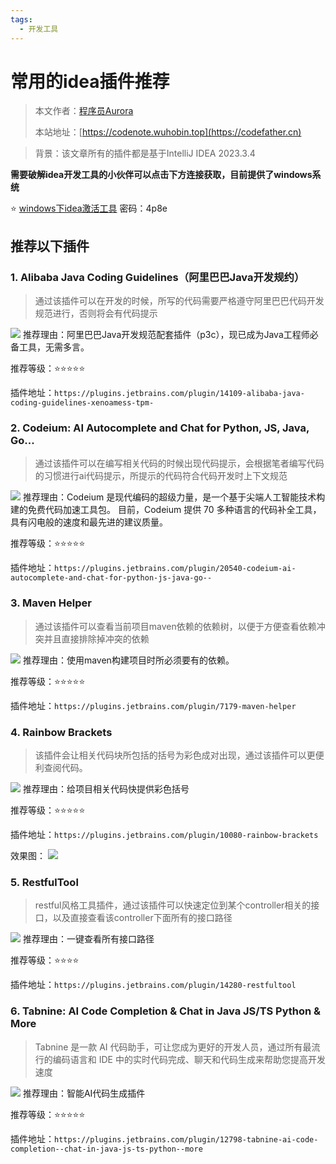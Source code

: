 ```yaml
---
tags:
  - 开发工具
---
```


# 常用的idea插件推荐


> 本文作者：[程序员Aurora](/author.md)
>
> 本站地址：[https://codenote.wuhobin.top](https://codefather.cn)



> 背景：该文章所有的插件都是基于IntelliJ IDEA 2023.3.4 

**需要破解idea开发工具的小伙伴可以点击下方连接获取，目前提供了windows系统**

⭐️ [windows下idea激活工具](https://www.lanzouw.com/iV6VF1rg14bg) 密码：4p8e



## 推荐以下插件

### 1. Alibaba Java Coding Guidelines（阿里巴巴Java开发规约）

> 通过该插件可以在开发的时候，所写的代码需要严格遵守阿里巴巴代码开发规范进行，否则将会有代码提示

![](./images/image.png)
推荐理由：阿里巴巴Java开发规范配套插件（p3c），现已成为Java工程师必备工具，无需多言。

推荐等级：⭐️⭐️⭐️⭐️⭐️

插件地址：`https://plugins.jetbrains.com/plugin/14109-alibaba-java-coding-guidelines-xenoamess-tpm-`



###  2. Codeium: AI Autocomplete and Chat for Python,​ JS,​ Java,​ Go.​.​.​

> 通过该插件可以在编写相关代码的时候出现代码提示，会根据笔者编写代码的习惯进行ai代码提示，所提示的代码符合代码开发时上下文规范

![](./images/image01.png)
推荐理由：Codeium 是现代编码的超级力量，是一个基于尖端人工智能技术构建的免费代码加速工具包。 目前，Codeium 提供 70 多种语言的代码补全工具，具有闪电般的速度和最先进的建议质量。

推荐等级：⭐️⭐️⭐️⭐️⭐️

插件地址：`https://plugins.jetbrains.com/plugin/20540-codeium-ai-autocomplete-and-chat-for-python-js-java-go--`


### 3. Maven Helper

> 通过该插件可以查看当前项目maven依赖的依赖树，以便于方便查看依赖冲突并且直接排除掉冲突的依赖

![](./images/image2.png)
推荐理由：使用maven构建项目时所必须要有的依赖。

推荐等级：⭐️⭐️⭐️⭐️⭐️

插件地址：`https://plugins.jetbrains.com/plugin/7179-maven-helper`



### 4. Rainbow Brackets

> 该插件会让相关代码块所包括的括号为彩色成对出现，通过该插件可以更便利查阅代码。

![](./images/image03.png)
推荐理由：给项目相关代码快提供彩色括号

推荐等级：⭐️⭐️⭐️⭐️⭐️

插件地址：`https://plugins.jetbrains.com/plugin/10080-rainbow-brackets`

效果图：
![](./images/image04.png)


### 5. RestfulTool

> restful风格工具插件，通过该插件可以快速定位到某个controller相关的接口，以及直接查看该controller下面所有的接口路径

![](./images/image05.png)
推荐理由：一键查看所有接口路径

推荐等级：⭐️⭐️⭐️⭐️

插件地址：`https://plugins.jetbrains.com/plugin/14280-restfultool`




### 6. Tabnine: AI Code Completion & Chat in Java JS/TS Python & More

> Tabnine 是一款 AI 代码助手，可让您成为更好的开发人员，通过所有最流行的编码语言和 IDE 中的实时代码完成、聊天和代码生成来帮助您提高开发速度

![](./images/image06.png)
推荐理由：智能AI代码生成插件

推荐等级：⭐️⭐️⭐️⭐️⭐️

插件地址：`https://plugins.jetbrains.com/plugin/12798-tabnine-ai-code-completion--chat-in-java-js-ts-python--more`